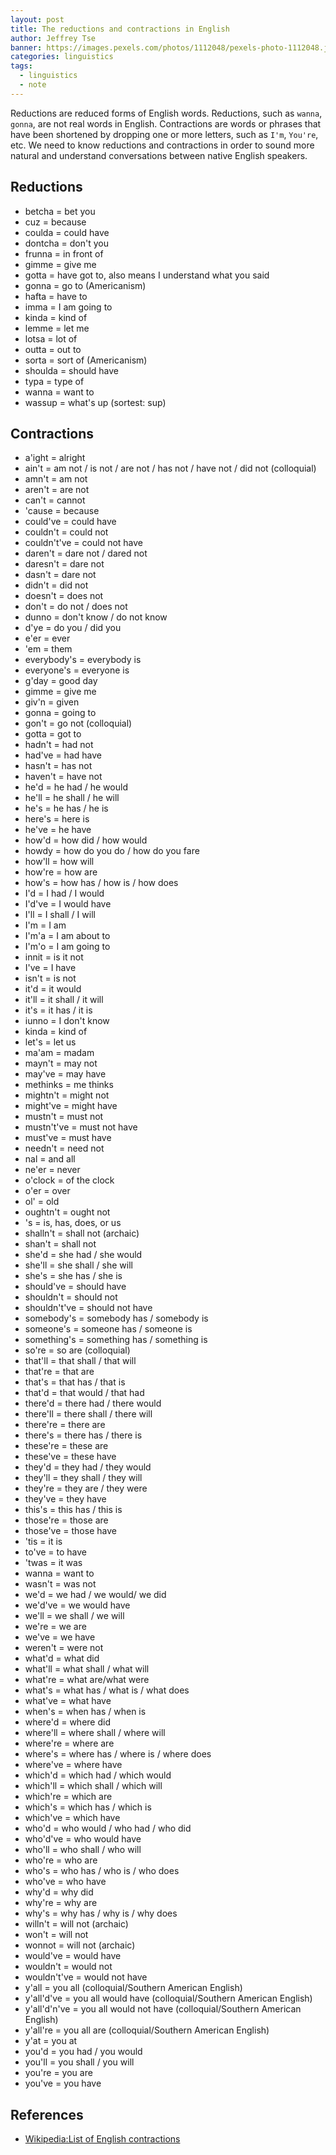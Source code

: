 ```yaml
---
layout: post
title: The reductions and contractions in English
author: Jeffrey Tse
banner: https://images.pexels.com/photos/1112048/pexels-photo-1112048.jpeg?auto=compress&cs=tinysrgb&dpr=2&h=750&w=1
categories: linguistics
tags:
  - linguistics
  - note
---
```


Reductions are reduced forms of English words. Reductions, such as `wanna`,
`gonna`, are not real words in English. Contractions are words or phrases
that have been shortened by dropping one or more letters, such as `I'm`,
`You're`, etc. We need to know reductions and contractions in order to sound
more natural and understand conversations between native English speakers.

## Reductions

- betcha = bet you
- cuz = because
- coulda = could have
- dontcha = don't you
- frunna = in front of
- gimme = give me
- gotta = have got to, also means I understand what you said
- gonna = go to (Americanism)
- hafta = have to
- imma = I am going to
- kinda = kind of
- lemme = let me
- lotsa = lot of
- outta = out to
- sorta = sort of (Americanism)
- shoulda = should have
- typa = type of
- wanna = want to
- wassup = what's up (sortest: sup)

## Contractions

- a'ight = alright
- ain't = am not / is not / are not / has not / have not / did not (colloquial)
- amn't = am not
- aren't = are not
- can't = cannot
- 'cause = because
- could've = could have
- couldn't = could not
- couldn't've = could not have
- daren't = dare not / dared not
- daresn't = dare not
- dasn't = dare not
- didn't = did not
- doesn't = does not
- don't = do not / does not
- dunno = don't know / do not know
- d'ye = do you / did you
- e'er = ever
- 'em = them
- everybody's = everybody is
- everyone's = everyone is
- g'day = good day
- gimme = give me
- giv'n = given
- gonna = going to
- gon't = go not (colloquial)
- gotta = got to
- hadn't = had not
- had've = had have
- hasn't = has not
- haven't = have not
- he'd = he had / he would
- he'll = he shall / he will
- he's = he has / he is
- here's = here is
- he've = he have
- how'd = how did / how would
- howdy = how do you do / how do you fare
- how'll = how will
- how're = how are
- how's = how has / how is / how does
- I'd = I had / I would
- I'd've = I would have
- I'll = I shall / I will
- I'm = I am
- I'm'a = I am about to
- I'm'o = I am going to
- innit = is it not
- I've = I have
- isn't = is not
- it'd = it would
- it'll = it shall / it will
- it's = it has / it is
- iunno = I don't know
- kinda = kind of
- let's = let us
- ma'am = madam
- mayn't = may not
- may've = may have
- methinks = me thinks
- mightn't = might not
- might've = might have
- mustn't = must not
- mustn't've = must not have
- must've = must have
- needn't = need not
- nal = and all
- ne'er = never
- o'clock = of the clock
- o'er = over
- ol' = old
- oughtn't = ought not
- 's = is, has, does, or us
- shalln't = shall not (archaic)
- shan't = shall not
- she'd = she had / she would
- she'll = she shall / she will
- she's = she has / she is
- should've = should have
- shouldn't = should not
- shouldn't've = should not have
- somebody's = somebody has / somebody is
- someone's = someone has / someone is
- something's = something has / something is
- so're = so are (colloquial)
- that'll = that shall / that will
- that're = that are
- that's = that has / that is
- that'd = that would / that had
- there'd = there had / there would
- there'll = there shall / there will
- there're = there are
- there's = there has / there is
- these're = these are
- these've = these have
- they'd = they had / they would
- they'll = they shall / they will
- they're = they are / they were
- they've = they have
- this's = this has / this is
- those're = those are
- those've = those have
- 'tis = it is
- to've = to have
- 'twas = it was
- wanna = want to
- wasn't = was not
- we'd = we had / we would/ we did
- we'd've = we would have
- we'll = we shall / we will
- we're = we are
- we've = we have
- weren't = were not
- what'd = what did
- what'll = what shall / what will
- what're = what are/what were
- what's = what has / what is / what does
- what've = what have
- when's = when has / when is
- where'd = where did
- where'll = where shall / where will
- where're = where are
- where's = where has / where is / where does
- where've = where have
- which'd = which had / which would
- which'll = which shall / which will
- which're = which are
- which's = which has / which is
- which've = which have
- who'd = who would / who had / who did
- who'd've = who would have
- who'll = who shall / who will
- who're = who are
- who's = who has / who is / who does
- who've = who have
- why'd = why did
- why're = why are
- why's = why has / why is / why does
- willn't = will not (archaic)
- won't = will not
- wonnot = will not (archaic)
- would've = would have
- wouldn't = would not
- wouldn't've = would not have
- y'all = you all (colloquial/Southern American English)
- y'all'd've = you all would have (colloquial/Southern American English)
- y'all'd'n've = you all would not have (colloquial/Southern American English)
- y'all're = you all are (colloquial/Southern American English)
- y'at = you at
- you'd = you had / you would
- you'll = you shall / you will
- you're = you are
- you've = you have

## References

- [Wikipedia:List of English contractions](https://en.wikipedia.org/wiki/Wikipedia:List_of_English_contractions)
